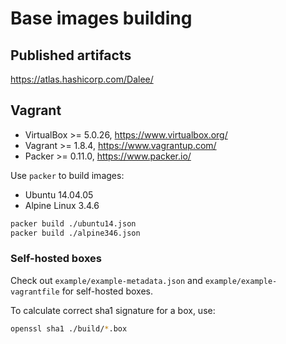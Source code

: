 # Base images building

## Published artifacts

https://atlas.hashicorp.com/Dalee/

## Vagrant

 * VirtualBox >= 5.0.26, https://www.virtualbox.org/
 * Vagrant >= 1.8.4, https://www.vagrantup.com/
 * Packer >= 0.11.0, https://www.packer.io/

Use `packer` to build images:

 * Ubuntu 14.04.05
 * Alpine Linux 3.4.6

```bash
packer build ./ubuntu14.json
packer build ./alpine346.json
```

### Self-hosted boxes

Check out `example/example-metadata.json` and `example/example-vagrantfile` for self-hosted boxes.

To calculate correct sha1 signature for a box, use:
```bash
openssl sha1 ./build/*.box
```

